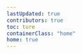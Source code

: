 ```yaml
---
lastUpdated: true
contributors: true
toc: ture
containerClass: "home"
home: true
---
```

<TheHomeCarousel />
<!-- <TheHomeFeatures /> -->
<!-- <TheHomeApplications /> -->
<!-- <TheHomeEvaluations /> -->
<TheHomeNews />
<TheHomeAdvantages />
<TheHomePartners />
<TheFooter />
